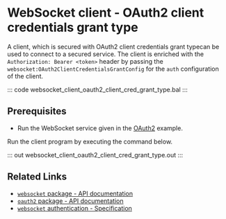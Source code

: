 # WebSocket client - OAuth2 client credentials grant type

A client, which is secured with OAuth2 client credentials grant typecan be used to connect to a secured service. The client is enriched with the `Authorization: Bearer <token>` header by passing the `websocket:OAuth2ClientCredentialsGrantConfig` for the `auth` configuration of the client.

::: code websocket_client_oauth2_client_cred_grant_type.bal :::

## Prerequisites
- Run the WebSocket service given in the [OAuth2](/learn/by-example/websocket-service-oauth2/) example.

Run the client program by executing the command below.

::: out websocket_client_oauth2_client_cred_grant_type.out :::

## Related Links
- [`websocket` package - API documentation](https://lib.ballerina.io/ballerina/websocket/latest)
- [`oauth2` package - API documentation](https://lib.ballerina.io/ballerina/oauth2/latest/)
- [`websocket` authentication - Specification](/spec/websocket/#52-authentication-and-authorization)
